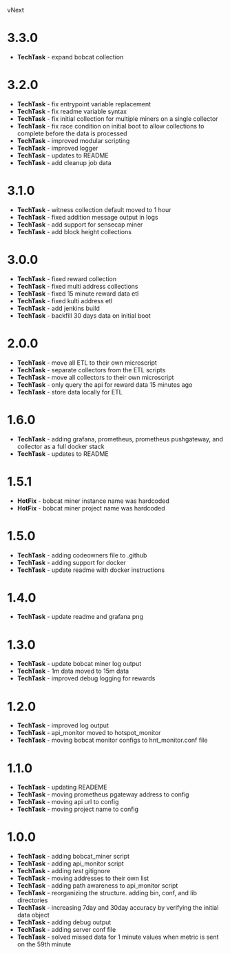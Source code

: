 vNext

# 3.3.0

- **TechTask** - expand bobcat collection

# 3.2.0

- **TechTask** - fix entrypoint variable replacement
- **TechTask** - fix readme variable syntax
- **TechTask** - fix initial collection for multiple miners on a single collector
- **TechTask** - fix race condition on initial boot to allow collections to complete before the data is processed
- **TechTask** - improved modular scripting
- **TechTask** - improved logger
- **TechTask** - updates to README
- **TechTask** - add cleanup job data

# 3.1.0

- **TechTask** - witness collection default moved to 1 hour
- **TechTask** - fixed addition message output in logs
- **TechTask** - add support for sensecap miner
- **TechTask** - add block height collections

# 3.0.0

- **TechTask** - fixed reward collection
- **TechTask** - fixed multi address collections
- **TechTask** - fixed 15 minute reward data etl
- **TechTask** - fixed kulti address etl
- **TechTask** - add jenkins build 
- **TechTask** - backfill 30 days data on initial boot

# 2.0.0

- **TechTask** - move all ETL to their own microscript
- **TechTask** - separate collectors from the ETL scripts
- **TechTask** - move all collectors to their own microscript
- **TechTask** - only query the api for reward data 15 minutes ago
- **TechTask** - store data locally for ETL

# 1.6.0

- **TechTask** - adding grafana, prometheus, prometheus pushgateway, and collector as a full docker stack
- **TechTask** - updates to README

# 1.5.1

- **HotFix** - bobcat miner instance name was hardcoded
- **HotFix** - bobcat miner project name was hardcoded

# 1.5.0

- **TechTask** - adding codeowners file to .github
- **TechTask** - adding support for docker
- **TechTask** - update readme with docker instructions

# 1.4.0

- **TechTask** - update readme and grafana png

# 1.3.0

- **TechTask** - update bobcat miner log output
- **TechTask** - 1m data moved to 15m data
- **TechTask** - improved debug logging for rewards

# 1.2.0

- **TechTask** - improved log output
- **TechTask** - api_monitor moved to hotspot_monitor
- **TechTask** - moving bobcat monitor configs to hnt_monitor.conf file

# 1.1.0

- **TechTask** - updating READEME
- **TechTask** - moving prometheus pgateway address to config
- **TechTask** - moving api url to config
- **TechTask** - moving project name to config

# 1.0.0

- **TechTask** - adding bobcat_miner script
- **TechTask** - adding api_monitor script
- **TechTask** - adding *test* gitignore
- **TechTask** - moving addresses to their own list
- **TechTask** - adding path awareness to api_monitor script
- **TechTask** - reorganizing the structure. adding bin, conf, and lib directories
- **TechTask** - increasing 7day and 30day accuracy by verifying the initial data object
- **TechTask** - adding debug output
- **TechTask** - adding server conf file
- **TechTask** - solved missed data for 1 minute values when metric is sent on the 59th minute
